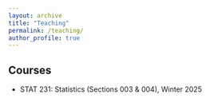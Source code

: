 ```yaml
---
layout: archive
title: "Teaching"
permalink: /teaching/
author_profile: true
---
```


## Courses

  - STAT 231: Statistics (Sections 003 & 004), Winter 2025
